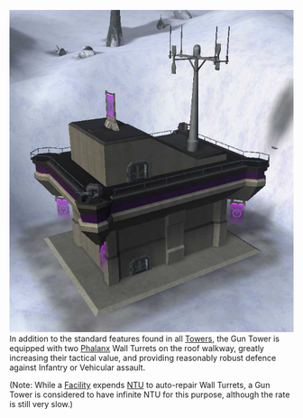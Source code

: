 ![](../images/Gun.jpg "fig:Gun.jpg") In addition to the standard features found
in all [Towers](Towers.md), the Gun Tower is equipped with two
[Phalanx](../items/Phalanx.md) Wall Turrets on the roof walkway, greatly
increasing their tactical value, and providing reasonably robust defence against
Infantry or Vehicular assault.

(Note: While a [Facility](Facilities.md) expends [NTU](../items/NTU.md) to
auto-repair Wall Turrets, a Gun Tower is considered to have infinite NTU for
this purpose, although the rate is still very slow.)

<!--[Category:Locations](Category:Locations.md)-->
